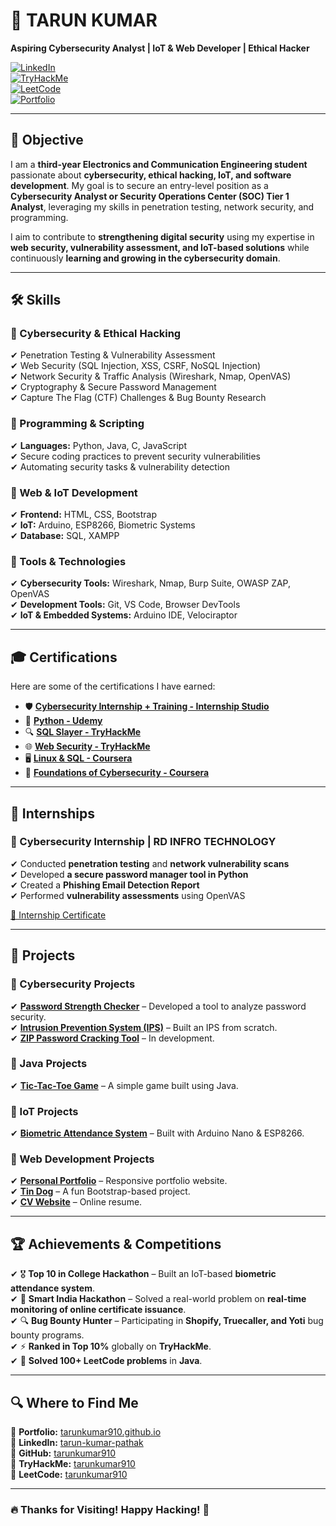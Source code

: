 # 🚀 TARUN KUMAR  
**Aspiring Cybersecurity Analyst | IoT & Web Developer | Ethical Hacker**  

[![LinkedIn](https://img.shields.io/badge/-LinkedIn-0072b1?&style=for-the-badge&logo=linkedin&logoColor=white)](https://www.linkedin.com/in/tarun-kumar-pathak/)  
[![TryHackMe](https://img.shields.io/badge/-TryHackMe-212C42?&style=for-the-badge&logo=TryHackMe&logoColor=white)](https://tryhackme.com/r/p/tarunkumar910)  
[![LeetCode](https://img.shields.io/badge/-LeetCode-FFA116?&style=for-the-badge&logo=LeetCode&logoColor=white)](https://leetcode.com/u/tarunkumar910/)  
[![Portfolio](https://img.shields.io/badge/-Portfolio-0072b1?&style=for-the-badge&logo=website&logoColor=white)](https://tarunkumar910.github.io/)  

---

## 🎯 **Objective**  
I am a **third-year Electronics and Communication Engineering student** passionate about **cybersecurity, ethical hacking, IoT, and software development**. My goal is to secure an entry-level position as a **Cybersecurity Analyst or Security Operations Center (SOC) Tier 1 Analyst**, leveraging my skills in penetration testing, network security, and programming.

I aim to contribute to **strengthening digital security** using my expertise in **web security, vulnerability assessment, and IoT-based solutions** while continuously **learning and growing in the cybersecurity domain**.

---

## 🛠 **Skills**  

### **🔹 Cybersecurity & Ethical Hacking**
✔ Penetration Testing & Vulnerability Assessment  
✔ Web Security (SQL Injection, XSS, CSRF, NoSQL Injection)  
✔ Network Security & Traffic Analysis (Wireshark, Nmap, OpenVAS)  
✔ Cryptography & Secure Password Management  
✔ Capture The Flag (CTF) Challenges & Bug Bounty Research  

### **🔹 Programming & Scripting**
✔ **Languages:** Python, Java, C, JavaScript  
✔ Secure coding practices to prevent security vulnerabilities  
✔ Automating security tasks & vulnerability detection  

### **🔹 Web & IoT Development**
✔ **Frontend:** HTML, CSS, Bootstrap  
✔ **IoT:** Arduino, ESP8266, Biometric Systems  
✔ **Database:** SQL, XAMPP  

### **🔹 Tools & Technologies**
✔ **Cybersecurity Tools:** Wireshark, Nmap, Burp Suite, OWASP ZAP, OpenVAS  
✔ **Development Tools:** Git, VS Code, Browser DevTools  
✔ **IoT & Embedded Systems:** Arduino IDE, Velociraptor  

---

## 🎓 **Certifications**  
Here are some of the certifications I have earned:  

- 🛡 **[Cybersecurity Internship + Training - Internship Studio](https://cit2.internshipstudio.com/certificates/validate_certificate.php?verify=ISETHT103046)**  
- 📜 **[Python - Udemy](https://www.udemy.com/certificate/UC-17a06d36-a8ca-415b-831e-e77a586a0b33/)**  
- 🔍 **[SQL Slayer - TryHackMe](https://tryhackme-certificates.s3-eu-west-1.amazonaws.com/THM-SE9TRGWNI4.pdf)**  
- 🌐 **[Web Security - TryHackMe](https://tryhackme-certificates.s3-eu-west-1.amazonaws.com/THM-SE9TRGWNI4.pdf)**  
- 🖥 **[Linux & SQL - Coursera](https://www.coursera.org/account/accomplishments/verify/1JZ3FD5ZOVBA)**  
- 🔐 **[Foundations of Cybersecurity - Coursera](https://www.coursera.org/account/accomplishments/verify/B506671WRWX4)**  

---

## 💼 **Internships**  

### **🔹 Cybersecurity Internship | RD INFRO TECHNOLOGY**  
✔ Conducted **penetration testing** and **network vulnerability scans**  
✔ Developed **a secure password manager tool in Python**  
✔ Created a **Phishing Email Detection Report**  
✔ Performed **vulnerability assessments** using OpenVAS  

[📜 Internship Certificate](https://github.com/tarunkumar910/RD_INFRO_TECHNOLOGY/blob/main/Attachment/CYBER%20SECURITY.png)  

---

## 🚀 **Projects**  

### **🔹 Cybersecurity Projects**  
✔ **[Password Strength Checker](https://github.com/tarunkumar910/password_strength_checker.git)** – Developed a tool to analyze password security.  
✔ **[Intrusion Prevention System (IPS)](https://github.com/tarunkumar910/ips_tool)** – Built an IPS from scratch.  
✔ **[ZIP Password Cracking Tool](https://github.com/tarunkumar910/zip_password_cracker)** – In development.  

### **🔹 Java Projects**  
✔ **[Tic-Tac-Toe Game](https://github.com/tarunkumar910/tic_tac_to_game)** – A simple game built using Java.  

### **🔹 IoT Projects**  
✔ **[Biometric Attendance System](https://github.com/tarunkumar910/iot_biometric_attendance)** – Built with Arduino Nano & ESP8266.  

### **🔹 Web Development Projects**  
✔ **[Personal Portfolio](https://tarunkumar910.github.io/personal/)** – Responsive portfolio website.  
✔ **[Tin Dog](https://tarunkumar910.github.io/tin-dog-project/)** – A fun Bootstrap-based project.  
✔ **[CV Website](https://tarunkumar910.github.io/cv/)** – Online resume.  

---

## 🏆 **Achievements & Competitions**  
✔ 🎖 **Top 10 in College Hackathon** – Built an IoT-based **biometric attendance system**.  
✔ 🏅 **Smart India Hackathon** – Solved a real-world problem on **real-time monitoring of online certificate issuance**.  
✔ 🔍 **Bug Bounty Hunter** – Participating in **Shopify, Truecaller, and Yoti** bug bounty programs.  
✔ ⚡ **Ranked in Top 10%** globally on **TryHackMe**.  
✔ 🔢 **Solved 100+ LeetCode problems** in **Java**.  

---

## 🔍 **Where to Find Me**  
📌 **Portfolio:** [tarunkumar910.github.io](https://tarunkumar910.github.io/)  
📌 **LinkedIn:** [tarun-kumar-pathak](https://www.linkedin.com/in/tarun-kumar-pathak/)  
📌 **GitHub:** [tarunkumar910](https://github.com/tarunkumar910)  
📌 **TryHackMe:** [tarunkumar910](https://tryhackme.com/r/p/tarunkumar910)  
📌 **LeetCode:** [tarunkumar910](https://leetcode.com/u/tarunkumar910/)  

---

### **🔥 Thanks for Visiting! Happy Hacking!** 🚀  
